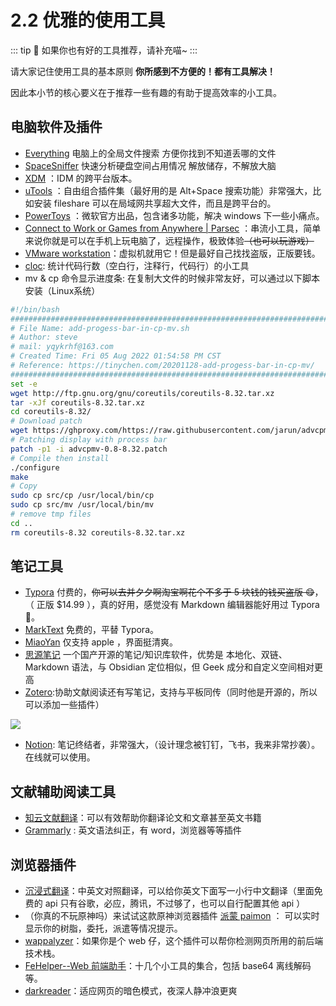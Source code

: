 # 2.2 优雅的使用工具

::: tip 🤗
如果你也有好的工具推荐，请补充喵~
:::

请大家记住使用工具的基本原则 **你所感到不方便的！都有工具解决！**

因此本小节的核心要义在于推荐一些有趣的有助于提高效率的小工具。

## 电脑软件及插件

- [Everything](https://www.voidtools.com/zh-cn/downloads/) 电脑上的全局文件搜索 方便你找到不知道丢哪的文件
- [SpaceSniffer](http://www.uderzo.it/main_products/space_sniffer/download.html) 快速分析硬盘空间占用情况 解放储存，不解放大脑
- [XDM](https://github.com/subhra74/xdm) ：IDM 的跨平台版本。
- [uTools](https://www.u.tools/) ：自由组合插件集（最好用的是 Alt+Space 搜索功能）非常强大，比如安装 fileshare 可以在局域网共享超大文件，而且是跨平台的。
- [PowerToys](https://github.com/microsoft/PowerToys) ：微软官方出品，包含诸多功能，解决 windows 下一些小痛点。
- [Connect to Work or Games from Anywhere | Parsec](https://parsec.app/) ：串流小工具，简单来说你就是可以在手机上玩电脑了，远程操作，极致体验~~（也可以玩游戏）~~
- [VMware workstation](../3.%E7%BC%96%E7%A8%8B%E6%80%9D%E7%BB%B4%E4%BD%93%E7%B3%BB%E6%9E%84%E5%BB%BA/3.Y.1VMware%E7%9A%84%E5%AE%89%E8%A3%85%E4%B8%8E%E5%AE%89%E8%A3%85Ubuntu22.04%E7%B3%BB%E7%BB%9F.md)：虚拟机就用它！但是最好自己找找盗版，正版要钱。
- [cloc](https://github.com/AlDanial/cloc): 统计代码行数（空白行，注释行，代码行）的小工具
- mv & cp 命令显示进度条: 在复制大文件的时候非常友好，可以通过以下脚本安装（Linux系统）

```bash
#!/bin/bash
#########################################################################
# File Name: add-progess-bar-in-cp-mv.sh
# Author: steve
# mail: yqykrhf@163.com
# Created Time: Fri 05 Aug 2022 01:54:58 PM CST
# Reference: https://tinychen.com/20201128-add-progess-bar-in-cp-mv/
#########################################################################
set -e
wget http://ftp.gnu.org/gnu/coreutils/coreutils-8.32.tar.xz
tar -xJf coreutils-8.32.tar.xz
cd coreutils-8.32/
# Download patch
wget https://ghproxy.com/https://raw.githubusercontent.com/jarun/advcpmv/master/advcpmv-0.8-8.32.patch
# Patching display with process bar
patch -p1 -i advcpmv-0.8-8.32.patch
# Compile then install
./configure
make
# Copy
sudo cp src/cp /usr/local/bin/cp
sudo cp src/mv /usr/local/bin/mv
# remove tmp files
cd ..
rm coreutils-8.32 coreutils-8.32.tar.xz
```

## 笔记工具

- [Typora](https://typora.io/) 付费的，~~你可以去并夕夕啊淘宝啊花个不多于 5 块钱的钱买盗版 😋~~，（ 正版 $14.99 ），真的好用，感觉没有 Markdown 编辑器能好用过 Typora🤥。
- [MarkText](https://github.com/marktext/marktext) 免费的，平替 Typora。
- [MiaoYan](https://github.com/tw93/MiaoYan) 仅支持 apple ，界面挺清爽。
- [思源笔记](https://b3log.org/siyuan/) 一个国产开源的笔记/知识库软件，优势是 本地化、双链、Markdown 语法，与 Obsidian 定位相似，但 Geek 成分和自定义空间相对更高
- [Zotero](https://www.zotero.org/):协助文献阅读还有写笔记，支持与平板同传（同时他是开源的，所以可以添加一些插件）

![](https://pic-hdu-cs-wiki-1307923872.cos.ap-shanghai.myqcloud.com/boxcnO1PEsVd4KY7reeU64spShf.jpg)

- [Notion](http://notion.so): 笔记终结者，非常强大，（设计理念被钉钉，飞书，我来非常抄袭）。在线就可以使用。

## 文献辅助阅读工具

- [知云文献翻译](https://www.zhiyunwenxian.cn/)：可以有效帮助你翻译论文和文章甚至英文书籍
- [Grammarly](https://www.grammarly.com/) : 英文语法纠正，有 word，浏览器等等插件

## 浏览器插件

- [沉浸式翻译](https://immersivetranslate.com/docs/installation/)：中英文对照翻译，可以给你英文下面写一小行中文翻译（里面免费的 api 只有谷歌，必应，腾讯，不过够了，也可以自行配置其他 api ）
- （你真的不玩原神吗）来试试这款原神浏览器插件 [派蒙 paimon](https://github.com/daidr/paimon-webext) ： 可以实时显示你的树脂，委托，派遣等情况提示。
- [wappalyzer](https://www.wappalyzer.com/)：如果你是个 web 仔，这个插件可以帮你检测网页所用的前后端技术栈。
- [FeHelper--Web 前端助手](https://github.com/zxlie/FeHelper)：十几个小工具的集合，包括 base64 离线解码等。
- [darkreader](https://github.com/darkreader/darkreader)：适应网页的暗色模式，夜深人静冲浪更爽

